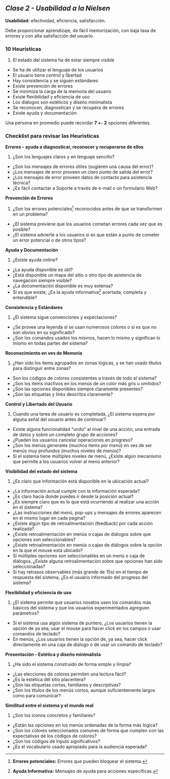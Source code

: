 ## _Clase 2 - Usabilidad a la Nielsen_

**Usabilidad:** efectividad, eficiencia, satisfacción.

Debe proporcionar aprendizaje, de fácil memorización, con baja tasa de errores 
y con alta satisfacción del usuario.



### 10 Heurísticas

 1. El estado del sistema ha de estar siempre visible
 - Se ha de utilizar el lenguaje de los usuarios
 - El usuario tiene control y libertad
 - Hay consistencia y se siguen estándares
 - Existe prevención de errores
 - Se minimiza la carga de la memoria del usuario
 - Existe flexibilidad y eficiencia de uso
 - Los diálogos son estéticos y diseño minimalista
 - Se reconocen, diagnostican y se recupera de errores
 - Existe ayuda y documentación

Una persona en promedio puede recordar **7 +- 2** opciones diferentes.



### Checklist para revisar las Heuristicas

**Errores - ayuda a diagnosticar, reconocer y recuperarse de ellos**

 1. ¿Son los lenguajes claros y en lenguaje sencillo?
 - ¿Son los mensajes de errores útiles (sugieren una causa del error)?
 - ¿Los mensajes de error proveen un claro punto de salida del error?
 - ¿Los mensajes de error proveen datos de contacto para asistencia técnica?
 - ¿Es fácil contactar a Soporte a través de e-mail o un formulario Web?



**Prevención de Errores**

 1. ¿Son los errores potenciales[^1] reconocidos antes de que se transformen 
    en un problema?
 - ¿El sistema previene que los usuarios cometan errores cada vez que es posible?
 - ¿El sistema advierte a los usuarios si es que están a punto de cometer un 
   error potencial o de otros tipos?

[^1]: **Errores potenciales:** Errores que pueden bloquear el sistema.

**Ayuda y Documentación**

 1. ¿Existe ayuda online?
 - ¿La ayuda disponible es útil?
 - ¿Está disponible un mapa del sitio o otro tipo de asistencia de navegación 
   siempre visible?
 - ¿La documentación disponible es muy extensa?
 - Si es que existe, ¿Es la ayuda informativa[^2] acertada, completa y entendible?

[^2]: **Ayuda Informativa:** Mensajes de ayuda para acciones especificas.

**Consistencia y Estándares**

 1. ¿El sistema sigue convenciones y expectaciones?
 - ¿Se provee una leyenda si se usan numerosos colores o si es que no son obvios en su significado?
 - ¿Son los comandos usados los mismos, hacen lo mismo y significan lo mismo en todas partes del sistema?




**Reconocimiento en ves de Memoria**

 1. ¿Han sido los items agrupados en zonas lógicas, y se han usado títulos 
    para distinguir entre zonas?
 - Son los códigos de colores consistentes a través de todo el sistema?
 - ¿Son los items inactivos en los menús de un color más gris u omitidos?
 - ¿Son las opciones disponibles siempre claramente presentes?
 - ¿Son las etiquetas y links descritos claramente?
           


**Control y Libertado del Usuario**

 1. Cuando una tarea de usuario es completada, ¿El sistema espera por alguna señal del usuario antes de continuar?
 - Existe alguna funcionalidad "undo" al nivel de una acción, una entrada de datos y sobre un completo grupo de acciones?
 - ¿Pueden los usuarios cancelar operaciones en progreso?
 - ¿Son los menús generales (muchos items por menú) en ves de ser menús muy profundos (muchos niveles de menús)?
 - Si el sistema tiene múltiples niveles de menú, ¿Existe algún mecanismo que permite a los usuarios volver al menú anterior?



**Visibilidad del estado del sistema**

 1. ¿Es claro que información está disponible en la ubicación actual?
 - ¿La información actual cumple con la información esperada?
 - ¿Es claro hacia donde puedes ir desde la posición actual?
 - ¿Es siempre claro que es lo que está ocurriendo al realizar una acción en 
   el sistema?
 - ¿Las instrucciones del menú, pop-ups y mensajes de errores aparecen en el 
   mismo lugar en cada pagina?
 - ¿Existe algún tipo de retroalimentación (feedback) por cada acción 
   realizada?
 - ¿Existe retroalimentación en menús o cajas de diálogos sobre que opciones 
   son seleccionables?
 - ¿Existe retroalimentación en menús o cajas de diálogos sobre la opción en 
   la que el mouse está ubicado?
 - Si múltiples opciones son seleccionables en un menú o caja de diálogos, 
   ¿Existe alguna retroalimentacion sobre que opciones han sido seleccionadas?
 - Si hay retrasos observables (más grande de 15s) en el tiempo de respuesta 
   del sistema, ¿Es el usuario informado del progreso del sistema?



**Flexibilidad y eficiencia de uso**

 1. ¿El sistema permite que usuarios novatos usen los comandos más básicos del sistema y que los usuarios experimentados agreguen parámetros?
 - Si el sistema usa algún sistema de puntero, ¿Los usuarios tienen la opción de ya sea, usar el mouse para hacer click en los campos o usar comandos de teclado?
 - En menús, ¿Los usuarios tienen la opción de, ya sea, hacer click directamente en una caja de dialogo o de usar un comando de teclado?



**Presentación - Estética y diseño minimalista**

 1. ¿Ha sido el sistema construido de forma simple y limpia?
 - ¿Las elecciones de colores permiten una lectura fácil?
 - ¿Es la estética del sitio placentera?
 - ¿Son las etiquetas cortas, familiares y descriptivas?
 - ¿Son los títulos de los menús cortos, aunque suficientemente largos como 
   para comunicar?


**Similitud entre el sistema y el mundo real**

 1. ¿Son los iconos concretos y familiares?
 - ¿Están las opciones en los menús ordenadas de la forma más lógica?
 - ¿Son los colores seleccionados comunes de forma que cumplen con las expectativas de los códigos de colores?
 - ¿Son los códigos de Inputs significativos?
 - ¿Es el vocabulario usado apropiado para la audiencia esperada?